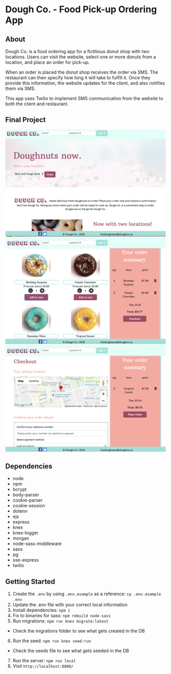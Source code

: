 # Dough Co. -  Food Pick-up Ordering App

## About

Dough Co. is a food ordering app for a fictitious donut shop with two locations. Users can visit the website, select one or more donuts from a location, and place an order for pick-up. 

When an order is placed the donut shop receives the order via SMS. The restaurant can then specify how long it will take to fulfill it. Once they provide this information, the website updates for the client, and also notifies them via SMS.

This app uses Twilio to implement SMS communication from the website to both the client and restaurant.

## Final Project
!["Screenshot of homepage"](https://github.com/Ianden/doughco/blob/master/public/images/ScreenShot-Homepage.png)
!["Screenshot of menu"](https://github.com/Ianden/doughco/blob/master/public/images/ScreenShot-Menupage.png)
!["Screenshot of checkout"](https://github.com/Ianden/doughco/blob/master/public/images/ScreenShot-Checkoutpage.png)

## Dependencies

- node
- npm
- bcrypt
- body-parser
- cookie-parser
- cookie-session
- dotenv
- ejs
- express
- knex
- knex-logger
- morgan
- node-sass-middleware
- sass
- pg
- sse-express
- twilio

## Getting Started

1. Create the `.env` by using `.env.example` as a reference: `cp .env.example .env`
2. Update the .env file with your correct local information
3. Install dependencies: `npm i`
4. Fix to binaries for sass: `npm rebuild node-sass`
5. Run migrations: `npm run knex migrate:latest`
  - Check the migrations folder to see what gets created in the DB
6. Run the seed: `npm run knex seed:run`
  - Check the seeds file to see what gets seeded in the DB
7. Run the server: `npm run local`
8. Visit `http://localhost:8080/`
